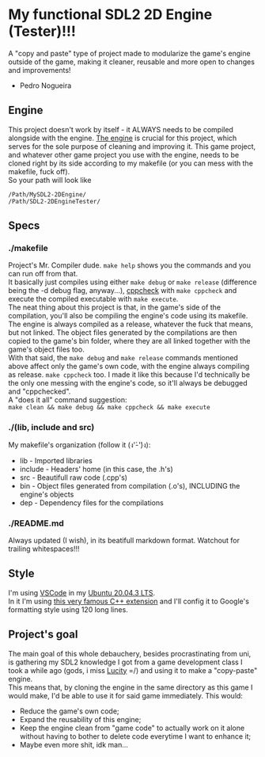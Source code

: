 # My functional SDL2 2D Engine (Tester)!!!

A "copy and paste" type of project made to modularize the game's engine outside of the game, making it cleaner, reusable and more open to changes and improvements!  
- Pedro Nogueira  

## Engine

This project doesn't work by itself - it ALWAYS needs to be compiled alongside with the engine. [The engine](https://github.com/bananahell/MySDL2-2DEngine) is crucial for this project, which serves for the sole purpose of cleaning and improving it. This game project, and whatever other game project you use with the engine, needs to be cloned right by its side according to my makefile (or you can mess with the makefile, fuck off).  
So your path will look like
```
/Path/MySDL2-2DEngine/
/Path/SDL2-2DEngineTester/
```

## Specs

### ./makefile

Project's Mr. Compiler dude. ```make help``` shows you the commands and you can run off from that.  
It basically just compiles using either ```make debug``` or ```make release``` (difference being the -d debug flag, anyway...), [cppcheck](https://cppcheck.sourceforge.io/) with ```make cppcheck``` and execute the compiled executable with ```make execute```.  
The neat thing about this project is that, in the game's side of the compilation, you'll also be compiling the engine's code using its makefile. The engine is always compiled as a release, whatever the fuck that means, but not linked. The object files generated by the compilations are then copied to the game's bin folder, where they are all linked together with the game's object files too.  
With that said, the ```make debug``` and ```make release``` commands mentioned above affect only the game's own code, with the engine always compiling as release. ```make cppcheck``` too. I made it like this because I'd technically be the only one messing with the engine's code, so it'll always be debugged and "cppchecked".  
A "does it all" command suggestion:  
```make clean && make debug && make cppcheck && make execute```  

### ./(lib, include and src)

My makefile's organization (follow it (ง'̀-'́)ง):  

* lib - Imported libraries  
* include - Headers' home (in this case, the .h's)  
* src - Beautifull raw code (.cpp's)  
* bin - Object files generated from compilation (.o's), INCLUDING the engine's objects  
* dep - Dependency files for the compilations  

### ./README.md

Always updated (I wish), in its beatifull markdown format. Watchout for trailing whitespaces!!!  

## Style

I'm using [VSCode](https://code.visualstudio.com/) in my [Ubuntu 20.04.3 LTS](https://ubuntu.com/download).  
In it I'm using [this very famous C++ extension](https://marketplace.visualstudio.com/items?itemName=ms-vscode.cpptools) and I'll config it to Google's formatting style using 120 long lines.  

## Project's goal

The main goal of this whole debauchery, besides procrastinating from uni, is gathering my SDL2 knowledge I got from a game development class I took a while ago (gods, i miss [Lucity](https://github.com/bananahell/Lucity) =/) and using it to make a "copy-paste" engine.  
This means that, by cloning the engine in the same directory as this game I would make, I'd be able to use it for said game immediately. This would:  
* Reduce the game's own code;  
* Expand the reusability of this engine;  
* Keep the engine clean from "game code" to actually work on it alone without having to bother to delete code everytime I want to enhance it;  
* Maybe even more shit, idk man...  
